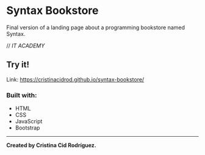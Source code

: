 # Syntax Bookstore

Final version of a landing page about a programming bookstore named Syntax.

// *IT ACADEMY*

## Try it!

Link: https://cristinacidrod.github.io/syntax-bookstore/

### Built with:

* HTML
* CSS
* JavaScript
* Bootstrap

---

**Created by Cristina Cid Rodríguez.**
